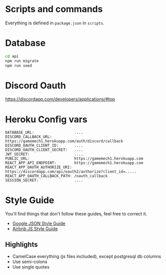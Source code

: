 # Scripts and commands

Everything is defined in `package.json` in `scripts`.

# Database

```bash
cd api
npm run migrate
npm run seed
```

# Discord Oauth

https://discordapp.com/developers/applications/#top

# Heroku Config vars

```
DATABASE_URL:                  ....
DISCORD_CALLBACK_URL:          https://gamemech1.herokuapp.com/auth/discord/callback
DISCORD_OAUTH_CLIENT_ID:       ....
DISCORD_OAUTH_CLIENT_SECRET:   ....
JWT_SECRET:                    ....
PUBLIC_URL:                    https://gamemech1.herokuapp.com
REACT_APP_API_ENDPOINT:        https://gamemech1.herokuapp.com
REACT_APP_OAUTH_AUTHORIZE_URI: https://discordapp.com/api/oauth2/authorize?client_id=.....
REACT_APP_OAUTH_CALLBACK_PATH: /oauth_callback
SESSION_SECRET:                ....
```

# Style Guide

You'll find things that don't follow these guides, feel free to correct it.

- [Google JSON Style Guide](https://google.github.io/styleguide/jsoncstyleguide.xml)
- [Airbnb JS Style Guide](https://github.com/airbnb/javascript)

## Highlights

- CamelCase everything (js files incliuded), except postgresql db columns
- Use semi-colons
- Use single quotes
